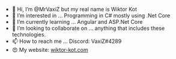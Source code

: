 - 👋 Hi, I’m @MrVaxiZ but my real name is Wiktor Kot                                                  
- 👀 I’m interested in ... Programming in C# mostly using .Net Core
- 🌱 I’m currently learning ... Angular and ASP.Net Core
- 💞️ I’m looking to collaborate on ... anything that includes these technologies.  
- 📫 How to reach me ... Discord: VaxiZ#4289 
- :heart_eyes: My website: [wiktor-kot.com](https://wiktor-kot.com/) 
 
